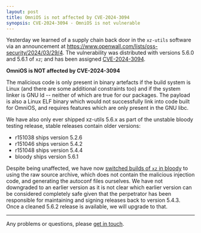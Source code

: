 ```yaml
---
layout: post
title: OmniOS is not affected by CVE-2024-3094
synopsis: CVE-2024-3094 - OmniOS is not vulnerable
---
```


Yesterday we learned of a supply chain back door in the `xz-utils` software
via an announcement at
<https://www.openwall.com/lists/oss-security/2024/03/29/4>.
The vulnerability was distributed with versions 5.6.0 and 5.6.1 of `xz`;
and has been assigned
[CVE-2024-3094](https://www.cve.org/CVERecord?id=CVE-2024-3094).

**OmniOS is NOT affected by CVE-2024-3094**

The malicious code is only present in binary artefacts if the build system
is Linux (and there are some additional constraints too) and if the system
linker is GNU ld -- neither of which are true for our packages. The payload is
also a Linux ELF binary which would not successfully link into code built for
OmniOS, and requires features which are only present in the GNU libc.

We have also only ever shipped xz-utils 5.6.x as part of the unstable bloody
testing release, stable releases contain older versions:

 - r151038 ships version 5.2.6
 - r151046 ships version 5.4.2
 - r151048 ships version 5.4.4
 - bloody ships version 5.6.1

Despite being unaffected, we have now
[switched builds of `xz` in bloody](https://github.com/omniosorg/omnios-build/pull/3525)
to using the raw source archive, which does not contain the malicious injection
code, and generating the autoconf files ourselves. We have not downgraded to
an earlier version as it is not clear which earlier version can be considered
completely safe given that the perpetrator has been responsible for maintaining
and signing releases back to version 5.4.3. Once a cleaned 5.6.2 release is
available, we will upgrade to that.

---

Any problems or questions, please [get in touch](/about/contact.html).

